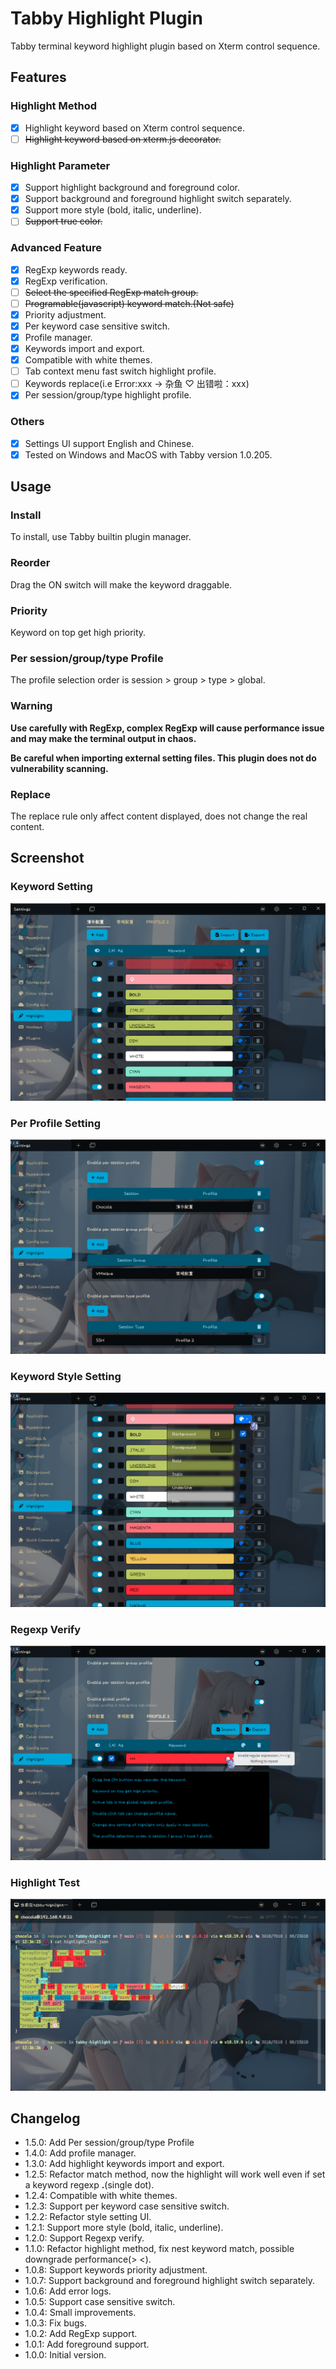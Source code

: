 # Tabby Highlight Plugin

Tabby terminal keyword highlight plugin based on Xterm control sequence.

## Features

### Highlight Method

- [x] Highlight keyword based on Xterm control sequence.
- [ ] ~~Highlight keyword based on xterm.js decorator.~~

### Highlight Parameter

- [x] Support highlight background and foreground color.
- [x] Support background and foreground highlight switch separately.
- [x] Support more style (bold, italic, underline).
- [ ] ~~Support true color.~~

### Advanced Feature

- [x] RegExp keywords ready.
- [x] RegExp verification.
- [ ] ~~Select the specified RegExp match group.~~
- [ ] ~~Programable(javascript) keyword match.(Not safe)~~
- [x] Priority adjustment.
- [x] Per keyword case sensitive switch.
- [x] Profile manager.
- [x] Keywords import and export.
- [x] Compatible with white themes.
- [ ] Tab context menu fast switch highlight profile.
- [ ] Keywords replace(i.e Error:xxx -> 杂鱼 ♡ 出错啦：xxx)
- [x] Per session/group/type highlight profile.

### Others

- [x] Settings UI support English and Chinese.
- [x] Tested on Windows and MacOS with Tabby version 1.0.205.

## Usage

### Install

To install, use Tabby builtin plugin manager.

### Reorder

Drag the ON switch will make the keyword draggable.

### Priority

Keyword on top get high priority.

### Per session/group/type Profile

The profile selection order is session > group > type > global.

### **Warning**

**Use carefully with RegExp, complex RegExp will cause performance issue and may make the terminal output in chaos.**

**Be careful when importing external setting files. This plugin does not do vulnerability scanning.**

### Replace

The replace rule only affect content displayed, does not change the real content.

## Screenshot

### Keyword Setting

![Keyword Setting](screenshots/setting_keyword.png)

### Per Profile Setting

![Per Profile Setting](screenshots/setting_per.png)

### Keyword Style Setting

![Keyword Style Setting](screenshots/setting_style.png)

### Regexp Verify

![Regexp Verify](screenshots/setting_verify.png)

### Highlight Test

![Highlight Test](screenshots/terminal_test.png)

## Changelog

- 1.5.0: Add Per session/group/type Profile
- 1.4.0: Add profile manager.
- 1.3.0: Add highlight keywords import and export.
- 1.2.5: Refactor match method, now the highlight will work well even if set a keyword regexp **.**(single dot).
- 1.2.4: Compatible with white themes.
- 1.2.3: Support per keyword case sensitive switch.
- 1.2.2: Refactor style setting UI.
- 1.2.1: Support more style (bold, italic, underline).
- 1.2.0: Support Regexp verify.
- 1.1.0: Refactor highlight method, fix nest keyword match, possible downgrade performance(> <).
- 1.0.8: Support keywords priority adjustment.
- 1.0.7: Support background and foreground highlight switch separately.
- 1.0.6: Add error logs.
- 1.0.5: Support case sensitive switch.
- 1.0.4: Small improvements.
- 1.0.3: Fix bugs.
- 1.0.2: Add RegExp support.
- 1.0.1: Add foreground support.
- 1.0.0: Initial version.

